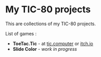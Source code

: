 # My TIC-80 projects
This are collections of my TIC-80 projects.

List of games :
* **ToeTac.Tic** - at [tic.computer](http://tic.computer/play?cart=429) or [itch.io](https://wowods.itch.io/toetac-tic80)
* **Slide Color** - *work in progress*
